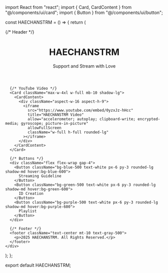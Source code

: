 import React from "react";
import { Card, CardContent } from "@/components/ui/card";
import { Button } from "@/components/ui/button";

const HAECHANSTRM = () => {
  return (
    <div className="min-h-screen bg-gray-100 flex flex-col items-center py-10">
      {/* Header */}
      <header className="text-center mb-10">
        <h1 className="text-4xl font-bold text-gray-800">HAECHANSTRM</h1>
        <p className="text-lg text-gray-600 mt-2">Support and Stream with Love</p>
      </header>

      {/* YouTube Video */}
      <Card className="max-w-4xl w-full mb-10 shadow-lg">
        <CardContent>
          <div className="aspect-w-16 aspect-h-9">
            <iframe
              src="https://www.youtube.com/embed/0yzxJz-hHcc"
              title="HAECHANSTRM Video"
              allow="accelerometer; autoplay; clipboard-write; encrypted-media; gyroscope; picture-in-picture"
              allowFullScreen
              className="w-full h-full rounded-lg"
            ></iframe>
          </div>
        </CardContent>
      </Card>

      {/* Buttons */}
      <div className="flex flex-wrap gap-4">
        <Button className="bg-blue-500 text-white px-6 py-3 rounded-lg shadow-md hover:bg-blue-600">
          Streaming Guideline
        </Button>
        <Button className="bg-green-500 text-white px-6 py-3 rounded-lg shadow-md hover:bg-green-600">
          ID Creation
        </Button>
        <Button className="bg-purple-500 text-white px-6 py-3 rounded-lg shadow-md hover:bg-purple-600">
          Playlist
        </Button>
      </div>

      {/* Footer */}
      <footer className="text-center mt-10 text-gray-500">
        <p>2025 HAECHANSTRM. All Rights Reserved.</p>
      </footer>
    </div>
  );
};

export default HAECHANSTRM;
